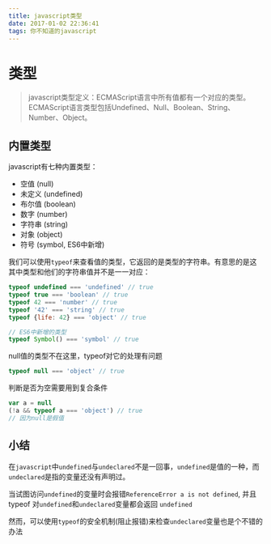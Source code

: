 ```yaml
---
title: javascript类型
date: 2017-01-02 22:36:41
tags: 你不知道的javascript
---
```


# 类型

>  javascript类型定义：ECMAScript语言中所有值都有一个对应的类型。ECMAScript语言类型包括Undefined、Null、Boolean、String、Number、Object。

## 内置类型

javascript有七种内置类型：

- 空值 (null)
- 未定义 (undefined)
- 布尔值 (boolean)
- 数字 (number)
- 字符串 (string)
- 对象 (object)
- 符号 (symbol, ES6中新增)

我们可以使用`typeof`来查看值的类型，它返回的是类型的字符串。有意思的是这其中类型和他们的字符串值并不是一一对应：

```javascript
typeof undefined === 'undefined' // true
typeof true === 'boolean' // true
typeof 42 === 'number' // true
typeof '42' === 'string' // true
typeof {life: 42} === 'object' // true

// ES6中新增的类型
typeof Symbol() === 'symbol' // true

```

null值的类型不在这里，typeof对它的处理有问题

```javascript
typeof null === 'object' // true
```

判断是否为空需要用到复合条件

```javascript
var a = null
(!a && typeof a === 'object') // true
// 因为null是假值

```

## 小结

在`javascript`中`undefined`与`undeclared`不是一回事，`undefined`是值的一种，而`undeclared`是指的变量还没有声明过。

当试图访问`undefined`的变量时会报错`ReferenceError a is not defined`, 并且typeof 对`undefined`和`undeclared`变量都会返回 `undefined`

然而，可以使用`typeof`的安全机制(阻止报错)来检查`undeclared`变量也是个不错的办法
